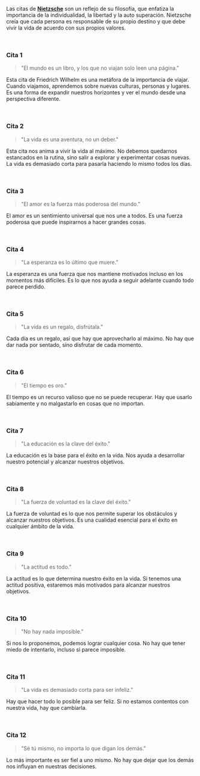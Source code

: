 Las citas de [**Nietzsche**](https://es.wikipedia.org/wiki/Friedrich_Wilhelm_Murnau) son un reflejo de su filosofía, que enfatiza la importancia de la individualidad, la libertad y la auto superación. Nietzsche creía que cada persona es responsable de su propio destino y que debe vivir la vida de acuerdo con sus propios valores.

<br>

### Cita 1
> "El mundo es un libro, y los que no viajan solo leen una página."

Esta cita de Friedrich Wilhelm es una metáfora de la importancia de viajar. Cuando viajamos, aprendemos sobre nuevas culturas, personas y lugares. Es una forma de expandir nuestros horizontes y ver el mundo desde una perspectiva diferente.

<br>

### Cita 2
> "La vida es una aventura, no un deber."

Esta cita nos anima a vivir la vida al máximo. No debemos quedarnos estancados en la rutina, sino salir a explorar y experimentar cosas nuevas. La vida es demasiado corta para pasarla haciendo lo mismo todos los días.

<br>

### Cita 3
> "El amor es la fuerza más poderosa del mundo."

El amor es un sentimiento universal que nos une a todos. Es una fuerza poderosa que puede inspirarnos a hacer grandes cosas.

<br>

### Cita 4
> "La esperanza es lo último que muere."

La esperanza es una fuerza que nos mantiene motivados incluso en los momentos más difíciles. Es lo que nos ayuda a seguir adelante cuando todo parece perdido.

<br>

### Cita 5
> "La vida es un regalo, disfrútala."

Cada día es un regalo, así que hay que aprovecharlo al máximo. No hay que dar nada por sentado, sino disfrutar de cada momento.

<br>

### Cita 6
>  "El tiempo es oro."

El tiempo es un recurso valioso que no se puede recuperar. Hay que usarlo sabiamente y no malgastarlo en cosas que no importan.

<br>

### Cita 7
> "La educación es la clave del éxito."

La educación es la base para el éxito en la vida. Nos ayuda a desarrollar nuestro potencial y alcanzar nuestros objetivos.

<br>

### Cita 8
> "La fuerza de voluntad es la clave del éxito."

La fuerza de voluntad es lo que nos permite superar los obstáculos y alcanzar nuestros objetivos. Es una cualidad esencial para el éxito en cualquier ámbito de la vida.

<br>

### Cita 9
> "La actitud es todo."

La actitud es lo que determina nuestro éxito en la vida. Si tenemos una actitud positiva, estaremos más motivados para alcanzar nuestros objetivos.

<br>

### Cita 10
> "No hay nada imposible."

Si nos lo proponemos, podemos lograr cualquier cosa. No hay que tener miedo de intentarlo, incluso si parece imposible.

<br>

### Cita 11
> "La vida es demasiado corta para ser infeliz."

Hay que hacer todo lo posible para ser feliz. Si no estamos contentos con nuestra vida, hay que cambiarla.

<br>

### Cita 12
> "Sé tú mismo, no importa lo que digan los demás."

Lo más importante es ser fiel a uno mismo. No hay que dejar que los demás nos influyan en nuestras decisiones.